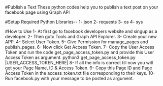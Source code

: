 #Publish a Text
These python codes help you to publish a text post on your facebook page using Graph API

#Setup
Required Python Libraries--
1- json
2- requests
3- os
4- sys

#How to Use
1- At first go to facebook developers website and singup as a developer.
2- Then goto Tools and Graph API Explorer.
3- Create your new APP.
4- Select User Token.
5- Give Permission for manage_pages and publish_pages.
6- Now click Get Access Token.
7- Copy the User Access Token and run the code get_page_access_token.py and provide this User Access Token as argument.
        python3 get_page_access_token.py |USER_ACCESS_TOKEN_HERE|
8- If all the info is correct till now you will get your Page Name, ID & Access Token.
9- Copy this Page ID and Page Access Token in the access_token.txt file corresponding to their keys.
10- Run facebook.py with your message to be posted as argument.